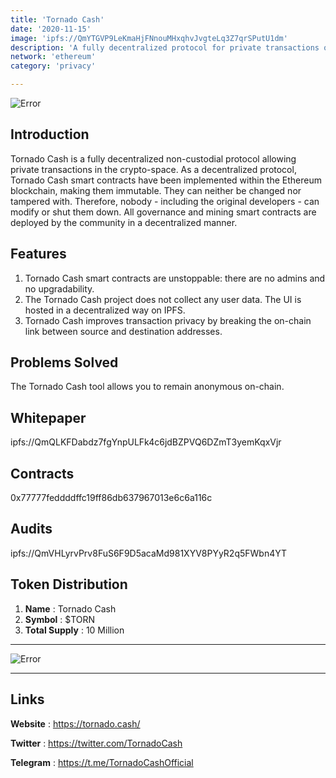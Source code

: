```yaml
---
title: 'Tornado Cash'
date: '2020-11-15'
image: 'ipfs://QmYTGVP9LeKmaHjFNnouMHxqhvJvgteLq3Z7qrSPutU1dm'
description: 'A fully decentralized protocol for private transactions on Ethereum.'
network: 'ethereum'
category: 'privacy'

---
```


![Error](ipfs://QmWHkdApSZZ9SEuMZk51td8dZyiRxXL58QELXj91cuuqvG)

## Introduction

Tornado Cash is a fully decentralized non-custodial protocol allowing private transactions in the crypto-space. As a decentralized protocol, Tornado Cash smart contracts have been implemented within the Ethereum blockchain, making them immutable. They can neither be changed nor tampered with. Therefore, nobody - including the original developers - can modify or shut them down. All governance and mining smart contracts are deployed by the community in a decentralized manner.

## Features

1. Tornado Cash smart contracts are unstoppable: there are no admins and no upgradability.
3. The Tornado Cash project does not collect any user data. The UI is hosted in a decentralized way on IPFS.
4. Tornado Cash improves transaction privacy by breaking the on-chain link between source and destination addresses.

## Problems Solved

The Tornado Cash tool allows you to remain anonymous on-chain.

## Whitepaper

ipfs://QmQLKFDabdz7fgYnpULFk4c6jdBZPVQ6DZmT3yemKqxVjr

## Contracts

0x77777feddddffc19ff86db637967013e6c6a116c

## Audits

ipfs://QmVHLyrvPrv8FuS6F9D5acaMd981XYV8PYyR2q5FWbn4YT




## Token Distribution

1. **Name** : Tornado Cash
2. **Symbol** : $TORN
3. **Total Supply** : 10 Million

---

![Error](ipfs://QmZLkFLfxeKaCABsReDXHEk7tmUkSgcmAzkEmj8Wc287fK)


---

## Links

**Website** : <https://tornado.cash/>

**Twitter** : <https://twitter.com/TornadoCash>

**Telegram** : <https://t.me/TornadoCashOfficial>
